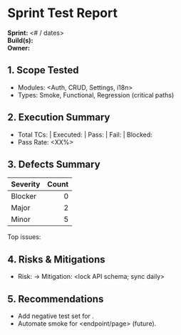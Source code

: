 # Sprint Test Report

**Sprint:** <# / dates>  
**Build(s):** <ids>  
**Owner:** <Your Name>

## 1. Scope Tested
- Modules: <Auth, CRUD, Settings, i18n>
- Types: Smoke, Functional, Regression (critical paths)

## 2. Execution Summary
- Total TCs: <N> | Executed: <N> | Pass: <N> | Fail: <N> | Blocked: <N>
- Pass Rate: <XX%>

## 3. Defects Summary
| Severity | Count |
|---|---:|
| Blocker | 0 |
| Major | 2 |
| Minor | 5 |

Top issues: <Jira links>

## 4. Risks & Mitigations
- Risk: <late API changes> → Mitigation: <lock API schema; sync daily>

## 5. Recommendations
- Add negative test set for <module>.
- Automate smoke for <endpoint/page> (future).

